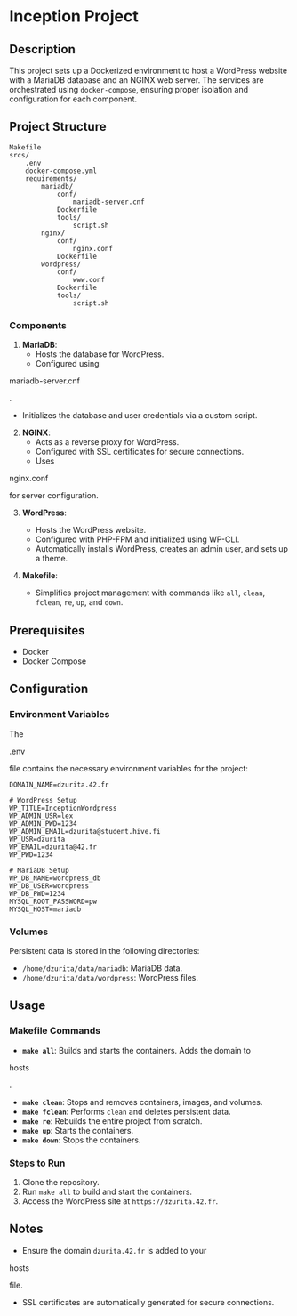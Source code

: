 # Inception Project

## Description

This project sets up a Dockerized environment to host a WordPress website with a MariaDB database and an NGINX web server. The services are orchestrated using `docker-compose`, ensuring proper isolation and configuration for each component.

## Project Structure

```
Makefile
srcs/
	.env
	docker-compose.yml
	requirements/
		mariadb/
			conf/
				mariadb-server.cnf
			Dockerfile
			tools/
				script.sh
		nginx/
			conf/
				nginx.conf
			Dockerfile
		wordpress/
			conf/
				www.conf
			Dockerfile
			tools/
				script.sh
```

### Components

1. **MariaDB**:
   - Hosts the database for WordPress.
   - Configured using 

mariadb-server.cnf

.
   - Initializes the database and user credentials via a custom script.

2. **NGINX**:
   - Acts as a reverse proxy for WordPress.
   - Configured with SSL certificates for secure connections.
   - Uses 

nginx.conf

 for server configuration.

3. **WordPress**:
   - Hosts the WordPress website.
   - Configured with PHP-FPM and initialized using WP-CLI.
   - Automatically installs WordPress, creates an admin user, and sets up a theme.

4. **Makefile**:
   - Simplifies project management with commands like `all`, `clean`, `fclean`, `re`, `up`, and `down`.

## Prerequisites

- Docker
- Docker Compose

## Configuration

### Environment Variables

The 

.env

 file contains the necessary environment variables for the project:

```env
DOMAIN_NAME=dzurita.42.fr

# WordPress Setup
WP_TITLE=InceptionWordpress
WP_ADMIN_USR=lex
WP_ADMIN_PWD=1234
WP_ADMIN_EMAIL=dzurita@student.hive.fi
WP_USR=dzurita
WP_EMAIL=dzurita@42.fr
WP_PWD=1234

# MariaDB Setup
WP_DB_NAME=wordpress_db
WP_DB_USER=wordpress
WP_DB_PWD=1234
MYSQL_ROOT_PASSWORD=pw
MYSQL_HOST=mariadb
```

### Volumes

Persistent data is stored in the following directories:

- `/home/dzurita/data/mariadb`: MariaDB data.
- `/home/dzurita/data/wordpress`: WordPress files.

## Usage

### Makefile Commands

- **`make all`**: Builds and starts the containers. Adds the domain to 

hosts

.
- **`make clean`**: Stops and removes containers, images, and volumes.
- **`make fclean`**: Performs `clean` and deletes persistent data.
- **`make re`**: Rebuilds the entire project from scratch.
- **`make up`**: Starts the containers.
- **`make down`**: Stops the containers.

### Steps to Run

1. Clone the repository.
2. Run `make all` to build and start the containers.
3. Access the WordPress site at `https://dzurita.42.fr`.

## Notes

- Ensure the domain `dzurita.42.fr` is added to your 

hosts

 file.
- SSL certificates are automatically generated for secure connections.
